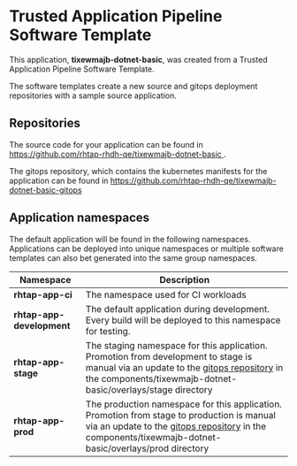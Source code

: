 # Trusted Application Pipeline Software Template

This application, **tixewmajb-dotnet-basic**, was created from a Trusted Application Pipeline Software Template.

The software templates create a new source and gitops deployment repositories with a sample source application. 

## Repositories

The source code for your application can be found in [https://github.com/rhtap-rhdh-qe/tixewmajb-dotnet-basic ](https://github.com/rhtap-rhdh-qe/tixewmajb-dotnet-basic ).
 
The gitops repository, which contains the kubernetes manifests for the application can be found in 
[https://github.com/rhtap-rhdh-qe/tixewmajb-dotnet-basic-gitops ](https://github.com/rhtap-rhdh-qe/tixewmajb-dotnet-basic-gitops ) 

## Application namespaces 

The default application will be found in the following namespaces. Applications can be deployed into unique namespaces or multiple software templates can also bet generated into the same group namespaces.  

|  Namespace   |  Description   |  
| -------- | -------- |
| **rhtap-app-ci** | The namespace used for CI workloads |
| **rhtap-app-development** | The default application during development. Every build will be deployed to this namespace for testing. |
| **rhtap-app-stage** | The staging namespace for this application. Promotion from development to stage is manual via an update to the [gitops repository](https://github.com/rhtap-rhdh-qe/tixewmajb-dotnet-basic-gitops ) in the components/tixewmajb-dotnet-basic/overlays/stage directory |
| **rhtap-app-prod** | The production namespace for this application. Promotion from stage to production is manual via an update to the [gitops repository](https://github.com/rhtap-rhdh-qe/tixewmajb-dotnet-basic-gitops ) in the components/tixewmajb-dotnet-basic/overlays/prod directory |